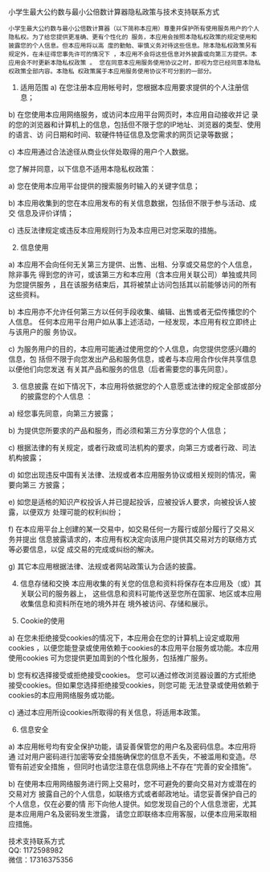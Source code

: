 小学生最大公约数与最小公倍数计算器隐私政策与技术支持联系方式   

    小学生最大公约数与最小公倍数计算器（以下简称本应用）尊重并保护所有使用服务用户的个人隐私权。为了给您提供更准确、更有个性化的 服务，本应用会按照本隐私权政策的规定使用和披露您的个人信息。但本应用将以高 度的勤勉、审慎义务对待这些信息。除本隐私权政策另有规定外，在未征得您事先许可的情况下 ，本应用不会将这些信息对外披露或向第三方提供。本应用会不时更新本隐私权政策 。 您在同意本应用服务使用协议之时，即视为您已经同意本隐私权政策全部内容。本隐私 权政策属于本应用服务使用协议不可分割的一部分。
 
1. 适用范围
a) 在您注册本应用帐号时，您根据本应用要求提供的个人注册信息；
 
b) 在您使用本应用网络服务，或访问本应用平台网页时，本应用自动接收并记 录的您的浏览器和计算机上的信息，包括但不限于您的IP地址、浏览器的类型、使用的语言、访 问日期和时间、软硬件特征信息及您需求的网页记录等数据；
 
c) 本应用通过合法途径从商业伙伴处取得的用户个人数据。
 
您了解并同意，以下信息不适用本隐私权政策：
 
a) 您在使用本应用平台提供的搜索服务时输入的关键字信息；
 
b) 本应用收集到的您在本应用发布的有关信息数据，包括但不限于参与活动、成交 信息及评价详情；
 
c) 违反法律规定或违反本应用规则行为及本应用已对您采取的措施。
 
2. 信息使用
 
a) 本应用不会向任何无关第三方提供、出售、出租、分享或交易您的个人信息，除非事先 得到您的许可，或该第三方和本应用（含本应用关联公司）单独或共同为您提供服务 ，且在该服务结束后，其将被禁止访问包括其以前能够访问的所有这些资料。
 
b) 本应用亦不允许任何第三方以任何手段收集、编辑、出售或者无偿传播您的个人信息。 任何本应用平台用户如从事上述活动，一经发现，本应用有权立即终止与该用户的服 务协议。
 
c) 为服务用户的目的，本应用可能通过使用您的个人信息，向您提供您感兴趣的信息，包 括但不限于向您发出产品和服务信息，或者与本应用合作伙伴共享信息以便他们向您发送 有关其产品和服务的信息（后者需要您的事先同意）。
 
3. 信息披露 在如下情况下，本应用将依据您的个人意愿或法律的规定全部或部分的披露您的个人信息 ：
 
a) 经您事先同意，向第三方披露；
 
b) 为提供您所要求的产品和服务，而必须和第三方分享您的个人信息；
 
c) 根据法律的有关规定，或者行政或司法机构的要求，向第三方或者行政、司法机构披露；
 
d) 如您出现违反中国有关法律、法规或者本应用服务协议或相关规则的情况，需要向第三 方披露；
 
e) 如您是适格的知识产权投诉人并已提起投诉，应被投诉人要求，向被投诉人披露，以便双方 处理可能的权利纠纷；
 
f) 在本应用平台上创建的某一交易中，如交易任何一方履行或部分履行了交易义务并提出 信息披露请求的，本应用有权决定向该用户提供其交易对方的联络方式等必要信息，以促 成交易的完成或纠纷的解决。
 
g) 其它本应用根据法律、法规或者网站政策认为合适的披露。
 
4. 信息存储和交换 本应用收集的有关您的信息和资料将保存在本应用及（或）其关联公司的服务器上， 这些信息和资料可能传送至您所在国家、地区或本应用收集信息和资料所在地的境外并在 境外被访问、存储和展示。
 
5. Cookie的使用
 
a) 在您未拒绝接受cookies的情况下，本应用会在您的计算机上设定或取用cookies ，以便您能登录或使用依赖于cookies的本应用平台服务或功能。本应用使用cookies 可为您提供更加周到的个性化服务，包括推广服务。
 
b) 您有权选择接受或拒绝接受cookies。 您可以通过修改浏览器设置的方式拒绝接受cookies。但如果您选择拒绝接受cookies，则您可能 无法登录或使用依赖于cookies的本应用网络服务或功能。
 
c) 通过本应用所设cookies所取得的有关信息，将适用本政策。
 
6. 信息安全
 
a) 本应用帐号均有安全保护功能，请妥善保管您的用户名及密码信息。本应用将通 过对用户密码进行加密等安全措施确保您的信息不丢失，不被滥用和变造。尽管有前述安全措施 ，但同时也请您注意在信息网络上不存在“完善的安全措施”。
 
b) 在使用本应用网络服务进行网上交易时，您不可避免的要向交易对方或潜在的交易对方 披露自己的个人信息，如联络方式或者邮政地址。请您妥善保护自己的个人信息，仅在必要的情 形下向他人提供。如您发现自己的个人信息泄密，尤其是本应用用户名及密码发生泄露， 请您立即联络本应用客服，以便本应用采取相应措施。




技术支持联系方式   
QQ:  1172598982  
微信：17316375356



